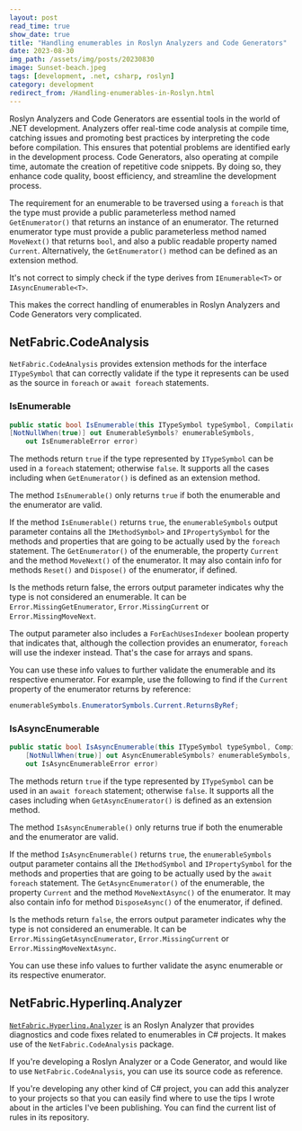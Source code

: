 ```yaml
---
layout: post
read_time: true
show_date: true
title: "Handling enumerables in Roslyn Analyzers and Code Generators"
date: 2023-08-30
img_path: /assets/img/posts/20230830
image: Sunset-beach.jpeg
tags: [development, .net, csharp, roslyn]
category: development
redirect_from: /Handling-enumerables-in-Roslyn.html
---
```


Roslyn Analyzers and Code Generators are essential tools in the world of .NET development. Analyzers offer real-time code analysis at compile time, catching issues and promoting best practices by interpreting the code before compilation. This ensures that potential problems are identified early in the development process. Code Generators, also operating at compile time, automate the creation of repetitive code snippets. By doing so, they enhance code quality, boost efficiency, and streamline the development process.

The requirement for an enumerable to be traversed using a `foreach` is that the type must provide a public parameterless method named `GetEnumerator()` that returns an instance of an enumerator. The returned enumerator type must provide a public parameterless method named `MoveNext()` that returns `bool`, and also a public readable property named `Current`. Alternatively, the `GetEnumerator()` method can be defined as an extension method.

It's not correct to simply check if the type derives from `IEnumerable<T>` or `IAsyncEnumerable<T>`.

This makes the correct handling of enumerables in Roslyn Analyzers and Code Generators very complicated.

## NetFabric.CodeAnalysis

`NetFabric.CodeAnalysis` provides extension methods for the interface `ITypeSymbol` that can correctly validate if the type it represents can be used as the source in `foreach` or `await foreach` statements.

### IsEnumerable

```csharp
public static bool IsEnumerable(this ITypeSymbol typeSymbol, Compilation compilation,
[NotNullWhen(true)] out EnumerableSymbols? enumerableSymbols,
    out IsEnumerableError error)
```

The methods return `true` if the type represented by `ITypeSymbol` can be used in a `foreach` statement; otherwise `false`. It supports all the cases including when `GetEnumerator()` is defined as an extension method.

The method `IsEnumerable()` only returns `true` if both the enumerable and the enumerator are valid.

If the method `IsEnumerable()` returns `true`, the `enumerableSymbols` output parameter contains all the `IMethodSymbol>` and `IPropertySymbol` for the methods and properties that are going to be actually used by the `foreach` statement. The `GetEnumerator()` of the enumerable, the property `Current` and the method `MoveNext()` of the enumerator. It may also contain info for methods `Reset()` and `Dispose()` of the enumerator, if defined.

Is the methods return false, the errors output parameter indicates why the type is not considered an enumerable. It can be `Error.MissingGetEnumerator`, `Error.MissingCurrent` or `Error.MissingMoveNext`.

The output parameter also includes a `ForEachUsesIndexer` boolean property that indicates that, although the collection provides an enumerator, `foreach` will use the indexer instead. That's the case for arrays and spans.

You can use these info values to further validate the enumerable and its respective enumerator. For example, use the following to find if the `Current` property of the enumerator returns by reference:

```csharp
enumerableSymbols.EnumeratorSymbols.Current.ReturnsByRef;
```

### IsAsyncEnumerable

```csharp
public static bool IsAsyncEnumerable(this ITypeSymbol typeSymbol, Compilation compilation,
    [NotNullWhen(true)] out AsyncEnumerableSymbols? enumerableSymbols,
    out IsAsyncEnumerableError error)
```

The methods return `true` if the type represented by `ITypeSymbol` can be used in an `await foreach` statement; otherwise `false`. It supports all the cases including when `GetAsyncEnumerator()` is defined as an extension method.

The method `IsAsyncEnumerable()` only returns true if both the enumerable and the enumerator are valid.

If the method `IsAsyncEnumerable()` returns `true`, the `enumerableSymbols` output parameter contains all the `IMethodSymbol` and `IPropertySymbol` for the methods and properties that are going to be actually used by the `await foreach` statement. The `GetAsyncEnumerator()` of the enumerable, the property `Current` and the method `MoveNextAsync()` of the enumerator. It may also contain info for method `DisposeAsync()` of the enumerator, if defined.

Is the methods return `false`, the errors output parameter indicates why the type is not considered an enumerable. It can be `Error.MissingGetAsyncEnumerator`, `Error.MissingCurrent` or `Error.MissingMoveNextAsync`.

You can use these info values to further validate the async enumerable or its respective enumerator.

## NetFabric.Hyperlinq.Analyzer

[`NetFabric.Hyperlinq.Analyzer`](https://github.com/NetFabric/NetFabric.Hyperlinq.Analyzer) is an Roslyn Analyzer that provides diagnostics and code fixes related to enumerables in C# projects. It makes use of the `NetFabric.CodeAnalysis` package.

If you're developing a Roslyn Analyzer or a Code Generator, and would like to use `NetFabric.CodeAnalysis`, you can use its source code as reference.

If you're developing any other kind of C# project, you can add this analyzer to your projects so that you can easily find where to use the tips I wrote about in the articles I've been publishing. You can find the current list of rules in its repository.

